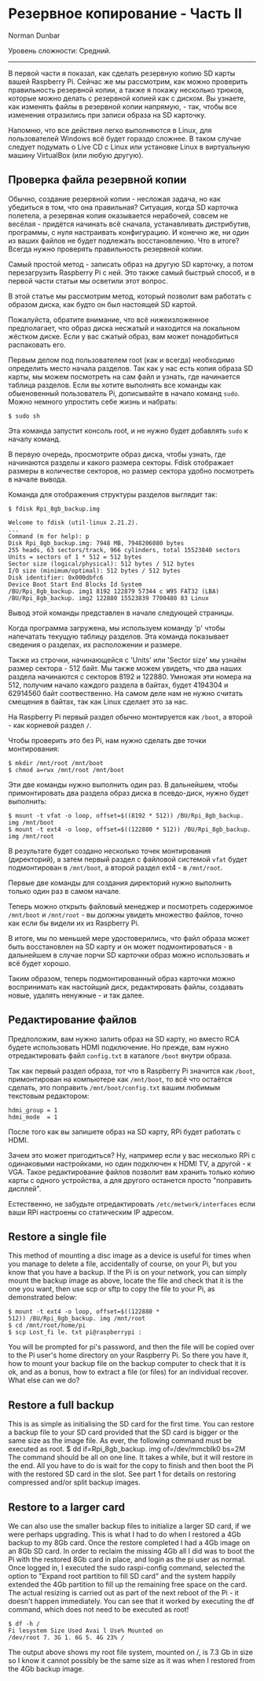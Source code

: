 Резервное копирование - Часть II
================================

Norman Dunbar

Уровень сложности: Средний.

* * *

В первой части я показал, как сделать резервную копию SD карты вашей Raspberry Pi. Сейчас же мы рассмотрим, как можно проверить правильность резервной копии, а также я покажу несколько трюков, которые можно делать с резервной копией как с диском. Вы узнаете, как изменять файлы в резервной копии напрямую, - так, чтобы все изменения отразились при записи образа на SD карточку.

Напомню, что все действия легко выполняются в Linux, для пользователей Windows всё будет гораздо сложнее. В таком случае следует подумать о Live CD с Linux или установке Linux в виртуальную машину VirtualBox (или любую другую).

Проверка файла резервной копии
------------------------------
Обычно, создание резервной копии - несложая задача, но как убедиться в том, что она правильная? Ситуация, когда SD карточка полетела, а резервная копия оказывается нерабочей, совсем не весёлая - придётся начинать всё сначала, устанавливать дистрибутив, программы, с нуля настраивать конфигурацию. И конечно же, ни один из ваших файлов не будет подлежать восстановлению. Что в итоге? Всегда нужно проверять правильность резервной копии.

Самый простой метод - записать образ на другую SD карточку, а потом перезагрузить Raspberry Pi с ней. Это также самый быстрый способ, и в первой части статьи мы осветили этот вопрос.

В этой статье мы рассмотрим метод, который позволит вам работать с образом диска, как будто он был настоящей SD картой.

Пожалуйста, обратите внимание, что всё нижеизложенное предполагает, что образ диска несжатый и находится на локальном жёстком диске. Если у вас сжатый образ, вам может понадобиться распаковать его.

Первым делом под пользователем root (как и всегда) необходимо определить место начала разделов. Так как у нас есть копия образа SD карты, мы можем посмотреть на сам файл и узнать, где начинается таблица разделов. Если вы хотите выполнять все команды как обыеновенный пользователь Pi, дописывайте в начало команд `sudo`. Можно немного упростить себе жизнь и набрать:

    $ sudo sh

Эта команда запустит консоль root, и не нужно будет добавлять `sudo` к началу команд.

В первую очередь, просмотрите образ диска, чтобы узнать, где начинаются разделы и какого размера секторы. Fdisk отображает размеры в количестве секторов, но размер сектора удобно посмотреть в начале вывода.

Команда для отображения структуры разделов выглядит так:

    $ fdisk Rpi_8gb_backup.img

    Welcome to fdisk (util-linux 2.21.2).
    ...
    Command (m for help): p
    Disk Rpi_8gb_backup.img: 7948 MB, 7948206080 bytes
    255 heads, 63 sectors/track, 966 cylinders, total 15523840 sectors
    Units = sectors of 1 * 512 = 512 bytes
    Sector size (logical/physical): 512 bytes / 512 bytes
    I/O size (minimum/optimal): 512 bytes / 512 bytes
    Disk identifier: 0x000dbfc6
    Device Boot Start End Blocks Id System
    /BU/Rpi_8gb_backup. img1 8192 122879 57344 c W95 FAT32 (LBA)
    /BU/Rpi_8gb_backup. img2 122880 15523839 7700480 83 Linux

Вывод этой команды представлен в начале следующей страницы.

Когда программа загружена, мы используем команду 'p' чтобы напечатать текущую таблицу разделов. Эта команда показывает сведения о разделах, их расположении и размере.

Также из строчки, начинающейся с 'Units' или 'Sector size' мы узнаём размер сектора - 512 байт. Мы также можем увидеть, что два наших раздела начинаются с секторов 8192 и 122880. Умножая эти номера на 512, получим начало каждого раздела в байтах, будет 4194304 и 62914560 байт соотвественно. На самом деле нам не нужно считать смещения в байтах, так как Linux сделает это за нас.

На Raspberry Pi первый раздел обычно монтируется как `/boot`, а второй - как корневой раздел `/`.

Чтобы проверить это без Pi, нам нужно сделать две точки монтирования:

    $ mkdir /mnt/root /mnt/boot
    $ chmod a=rwx /mnt/root /mnt/boot

Эти две команды нужно выполнить один раз. В дальнейшем, чтобы примонтировать два раздела образ диска в псевдо-диск, нужно будет выполнить:

    $ mount -t vfat -o loop, offset=$((8192 * 512)) /BU/Rpi_8gb_backup. img /mnt/boot
    $ mount -t ext4 -o loop, offset=$((122880 * 512)) /BU/Rpi_8gb_backup. img /mnt/root

В результате будет создано несколько точек монтирования (директорий), а затем первый раздел с файловой системой `vfat` будет подмонтирован в `/mnt/boot`, а второй раздел ext4 - в `/mnt/root`.

Первые две команды для создания директорий нужно выполнить только один раз в самом начале.

Теперь можно открыть файловый менеджер и посмотреть содержимое `/mnt/boot` и `/mnt/root` - вы должны увидеть множество файлов, точно как если бы видели их из Raspberry Pi.

В итоге, мы по меньшей мере удостоверились, что файл образа может быть восстановлен на SD карту и он может подмонтироваться - в дальнейшем в случае порчи SD карточки образ можно использовать и всё будет хорошо.

Таким образом, теперь подмонтированный образ карточки можно воспринимать как настойщий диск, редактировать файлы, создавать новые, удалять ненужные - и так далее.

Редактирование файлов
---------------------
Предположим, вам нужно залить образ на SD карту, но вместо RCA будете использовать HDMI подключение. Но прежде, вам нужно отредактировать файл `config.txt` в каталоге `/boot` внутри образа.

Так как первый раздел образа, тот что в Raspberry Pi значится как `/boot`, примонтирован на компьютере как `/mnt/boot`, то всё что остаётся сделать, это поправить `/mnt/boot/config.txt` вашим любимым текстовым редактором:

    hdmi_group = 1
    hdmi_mode  = 1

После того как вы запишете образ на SD карту, RPi будет работать с HDMI.

Зачем это может пригодиться? Ну, например если у вас несколько RPi с одинаковыми настройками, но один подключен к HDMI TV, а другой - к VGA. Такое редактирование файлов позволит вам хранить только копию карты с одного устройства, а для другого останется просто "поправить дисплей".

Естественно, не забудьте отредактировать `/etc/metwork/interfaces` если ваши RPi настроены со статическим IP адресом.


Restore a single file
-----------------------------
This method of mounting a disc image as a device is
useful for times when you manage to delete a file,
accidentally of course, on your Pi, but you know that
you have a backup. If the Pi is on your network, you
can simply mount the backup image as above, locate
the file and check that it is the one you want, then use
scp or sftp to copy the file to your Pi, as demonstrated
below:

    $ mount -t ext4 -o loop, offset=$((122880 *
    512)) /BU/Rpi_8gb_backup. img /mnt/root
    $ cd /mnt/root/home/pi
    $ scp Lost_fi le. txt pi@raspberrypi :

You will be prompted for pi's password, and then the
file will be copied over to the Pi user's home directory
on your Raspberry Pi.
So there you have it, how to mount your backup file
on the backup computer to check that it is ok, and as
a bonus, how to extract a file (or files) for an
individual recover. What else can we do?

Restore a full backup
--------------------------------
This is as simple as initialising the SD card for the
first time. You can restore a backup file to your SD
card provided that the SD card is bigger or the same
size as the image file. As ever, the following
command must be executed as root.
$ dd if=Rpi_8gb_backup. img of=/dev/mmcblk0
bs=2M
The command should be all on one line.
It takes a while, but it will restore in the end. All you
have to do is wait for the copy to finish and then boot
the Pi with the restored SD card in the slot. See part 1
for details on restoring compressed and/or split
backup images.

Restore to a larger card
-----------------------------
We can also use the smaller backup files to initialize
a larger SD card, if we were perhaps upgrading. This
is what I had to do when I restored a 4Gb backup to
my 8Gb card. Once the restore completed I had a
4Gb image on an 8Gb SD card. In order to reclaim
the missing 4Gb all I did was to boot the Pi with the
restored 8Gb card in place, and login as the pi user
as normal.
Once logged in, I executed the sudo raspi-config
command, selected the option to "Expand root
partition to fill SD card" and the system happily
extended the 4Gb partition to fill up the remaining free
space on the card. The actual resizing is carried out
as part of the next reboot of the Pi - it doesn't happen
immediately.
You can see that it worked by executing the df
command, which does not need to be executed as
root!

    $ df -h /
    Fi lesystem Size Used Avai l Use% Mounted on
    /dev/root 7. 3G 1. 6G 5. 4G 23% /

The output above shows my root file system,
mounted on /, is 7.3 Gb in size so I know it cannot
possibly be the same size as it was when I restored
from the 4Gb backup image.
